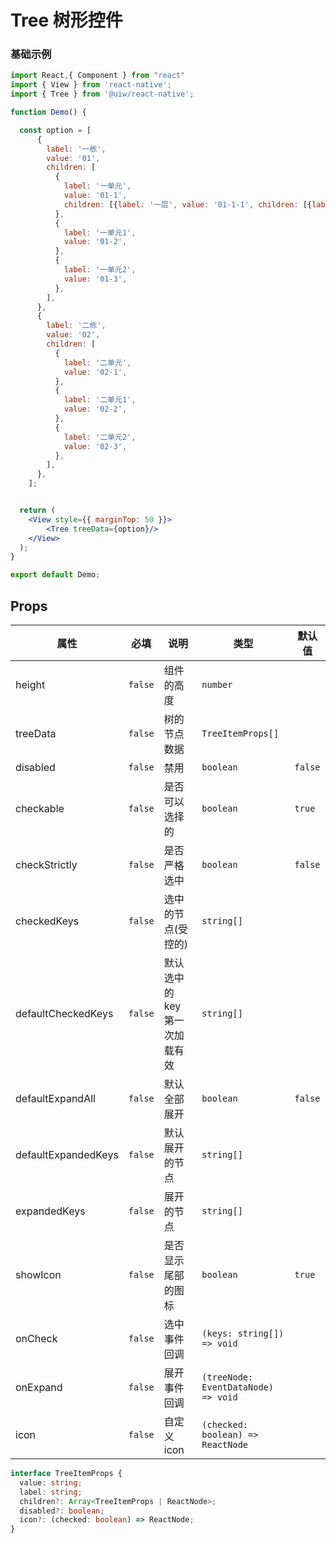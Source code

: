 # Tree 树形控件

### 基础示例

```jsx mdx:preview&background=#bebebe29
import React,{ Component } from "react"
import { View } from 'react-native';
import { Tree } from '@uiw/react-native';

function Demo() {

  const option = [
      {
        label: '一栋',
        value: '01',
        children: [
          {
            label: '一单元',
            value: '01-1',
            children: [{label: '一层', value: '01-1-1', children: [{label: '101', value: '01-1-1-1'}]}],
          },
          {
            label: '一单元1',
            value: '01-2',
          },
          {
            label: '一单元2',
            value: '01-3',
          },
        ],
      },
      {
        label: '二栋',
        value: '02',
        children: [
          {
            label: '二单元',
            value: '02-1',
          },
          {
            label: '二单元1',
            value: '02-2',
          },
          {
            label: '二单元2',
            value: '02-3',
          },
        ],
      },
    ];


  return (
    <View style={{ marginTop: 50 }}>
        <Tree treeData={option}/>
    </View>
  );
}

export default Demo;
```


## Props

| 属性                | 必填    | 说明                          | 类型                                | 默认值  |
| ------------------- | ------- | ----------------------------- | ----------------------------------- | ------- |
| height              | `false` | 组件的高度                    | `number`                            |         |
| treeData            | `false` | 树的节点数据                  | `TreeItemProps[]`                   |         |
| disabled            | `false` | 禁用                          | `boolean`                           | `false` |
| checkable           | `false` | 是否可以选择的                | `boolean`                           | `true`  |
| checkStrictly       | `false` | 是否严格选中                  | `boolean`                           | `false` |
| checkedKeys         | `false` | 选中的节点(受控的)            | `string[]`                          |         |
| defaultCheckedKeys  | `false` | 默认选中的 key 第一次加载有效 | `string[]`                          |         |
| defaultExpandAll    | `false` | 默认全部展开                  | `boolean`                           | `false` |
| defaultExpandedKeys | `false` | 默认展开的节点                | `string[]`                          |         |
| expandedKeys        | `false` | 展开的节点                    | `string[]`                          |         |
| showIcon            | `false` | 是否显示尾部的图标            | `boolean`                           | `true`  |
| onCheck             | `false` | 选中事件回调                  | `(keys: string[]) => void`          |         |
| onExpand            | `false` | 展开事件回调                  | `(treeNode: EventDataNode) => void` |         |
| icon                | `false` | 自定义 icon                   | `(checked: boolean) => ReactNode`   |         |


```ts
interface TreeItemProps {
  value: string;
  label: string;
  children?: Array<TreeItemProps | ReactNode>;
  disabled?: boolean;
  icon?: (checked: boolean) => ReactNode;
}
```